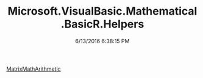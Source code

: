﻿---
title: Microsoft.VisualBasic.Mathematical.BasicR.Helpers
date: 6/13/2016 6:38:15 PM
---

[MatrixMathArithmetic](T-Microsoft.VisualBasic.Mathematical.BasicR.Helpers.MatrixMathArithmetic.html)
